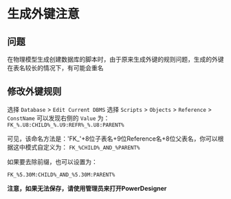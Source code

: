# 生成外键注意

## 问题

在物理模型生成创建数据库的脚本时，由于原来生成外键的规则问题，生成的外键在表名较长的情况下，有可能会重名

## 修改外键规则

选择 `Database` > `Edit Current DBMS`
选择 `Scripts` > `Objects` > `Reference` > `ConstName`
可以发现右侧的 `Value` 为：
`FK_%.U8:CHILD%_%.U9:REFR%_%.U8:PARENT%`

可见，该命名方法是：'FK_'+8位子表名+9位Reference名+8位父表名，你可以根据这中模式自定义为：
`FK_%CHILD%_AND_%PARENT%`

如果要去除前缀，也可以设置为：

`FK_%5.30M:CHILD%_AND_%5.30M:PARENT%`

**注意，如果无法保存，请使用管理员来打开PowerDesigner**
